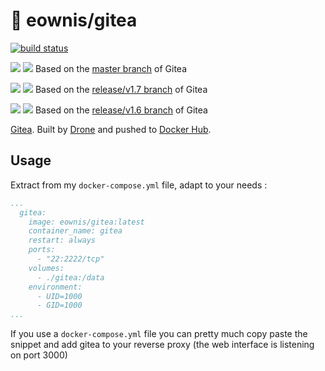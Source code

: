 # 🐳 eownis/gitea

[![build status](https://cd.code.titouan.co/api/badges/titouan/docker-gitea/status.svg)](https://cd.code.titouan.co/titouan/docker-gitea)

[![](https://images.microbadger.com/badges/version/eownis/gitea.svg)](https://microbadger.com/images/eownis/gitea "Get your own version badge on microbadger.com") [![](https://images.microbadger.com/badges/image/eownis/gitea.svg)](https://microbadger.com/images/eownis/gitea "Get your own image badge on microbadger.com") Based on the [master branch](https://github.com/go-gitea/gitea/tree/master) of Gitea

[![](https://images.microbadger.com/badges/version/eownis/gitea:v1.7.svg)](https://microbadger.com/images/eownis/gitea:v1.7 "Get your own version badge on microbadger.com") [![](https://images.microbadger.com/badges/image/eownis/gitea:v1.7.svg)](https://microbadger.com/images/eownis/gitea:v1.7 "Get your own image badge on microbadger.com") Based on the [release/v1.7 branch](https://github.com/go-gitea/gitea/tree/release/v1.7) of Gitea

[![](https://images.microbadger.com/badges/version/eownis/gitea:v1.6.svg)](https://microbadger.com/images/eownis/gitea:v1.6 "Get your own version badge on microbadger.com") [![](https://images.microbadger.com/badges/image/eownis/gitea:v1.6.svg)](https://microbadger.com/images/eownis/gitea:v1.6 "Get your own image badge on microbadger.com") Based on the [release/v1.6 branch](https://github.com/go-gitea/gitea/tree/release/v1.6) of Gitea

[Gitea](https://gitea.io). Built by [Drone](https://cd.code.titouan.co/titouan/docker-gitea) and pushed to [Docker Hub](https://hub.docker.com/r/eownis/gitea/).

## Usage

Extract from my `docker-compose.yml` file, adapt to your needs :

```yaml
...
  gitea:
    image: eownis/gitea:latest
    container_name: gitea
    restart: always
    ports:
      - "22:2222/tcp"
    volumes:
      - ./gitea:/data
    environment:
      - UID=1000
      - GID=1000
...
```

If you use a `docker-compose.yml` file you can pretty much copy paste the snippet and add gitea to your reverse proxy (the web interface is listening on port 3000)

